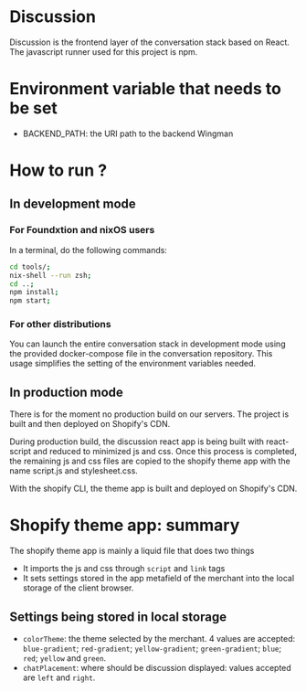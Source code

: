# Discussion
Discussion is the frontend layer of the conversation stack based on React.
The javascript runner used for this project is npm.

# Environment variable that needs to be set
- BACKEND\_PATH: the URI path to the backend Wingman

# How to run ?

## In development mode

### For Foundxtion and nixOS users
In a terminal, do the following commands:
```zsh
cd tools/;
nix-shell --run zsh;
cd ..;
npm install;
npm start;
```

### For other distributions
You can launch the entire conversation stack in development mode using the
provided docker-compose file in the conversation repository. This usage
simplifies the setting of the environment variables needed.

## In production mode
There is for the moment no production build on our servers. The project is built
and then deployed on Shopify's CDN.

During production build, the discussion react app is being built with
react-script and reduced to minimized js and css.
Once this process is completed, the remaining js and css files are copied to the
shopify theme app with the name script.js and stylesheet.css.

With the shopify CLI, the theme app is built and deployed on Shopify's CDN.

# Shopify theme app: summary
The shopify theme app is mainly a liquid file that does two things
- It imports the js and css through `script` and `link` tags
- It sets settings stored in the app metafield of the merchant into the local
  storage of the client browser.

## Settings being stored in local storage
- `colorTheme`: the theme selected by the merchant. 4 values are accepted:
  `blue-gradient`; `red-gradient`; `yellow-gradient`; `green-gradient`; `blue`;
  `red`; `yellow` and `green`.
- `chatPlacement`: where should be discussion displayed: values accepted are
  `left` and `right`.
